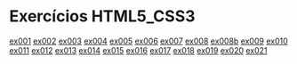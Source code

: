 # Exercícios HTML5_CSS3

<a href="https://kryotsz.github.io/Exercicios_Curso_em_Video/HTML5_CSS3/Exercicios/ex001">ex001</a>
<a href="https://kryotsz.github.io/Exercicios_Curso_em_Video/HTML5_CSS3/Exercicios/ex002">ex002</a>
<a href="https://kryotsz.github.io/Exercicios_Curso_em_Video/HTML5_CSS3/Exercicios/ex003">ex003</a>
<a href="https://kryotsz.github.io/Exercicios_Curso_em_Video/HTML5_CSS3/Exercicios/ex004">ex004</a>
<a href="https://kryotsz.github.io/Exercicios_Curso_em_Video/HTML5_CSS3/Exercicios/ex005">ex005</a>
<a href="https://kryotsz.github.io/Exercicios_Curso_em_Video/HTML5_CSS3/Exercicios/ex006">ex006</a>
<a href="https://kryotsz.github.io/Exercicios_Curso_em_Video/HTML5_CSS3/Exercicios/ex007">ex007</a>
<a href="https://kryotsz.github.io/Exercicios_Curso_em_Video/HTML5_CSS3/Exercicios/ex008">ex008</a>
<a href="https://kryotsz.github.io/Exercicios_Curso_em_Video/HTML5_CSS3/Exercicios/ex008b">ex008b</a>
<a href="https://kryotsz.github.io/Exercicios_Curso_em_Video/HTML5_CSS3/Exercicios/ex009">ex009</a>
<a href="https://kryotsz.github.io/Exercicios_Curso_em_Video/HTML5_CSS3/Exercicios/ex010">ex010</a>
<a href="https://kryotsz.github.io/Exercicios_Curso_em_Video/HTML5_CSS3/Exercicios/ex011">ex011</a>
<a href="https://kryotsz.github.io/Exercicios_Curso_em_Video/HTML5_CSS3/Exercicios/ex012">ex012</a>
<a href="https://kryotsz.github.io/Exercicios_Curso_em_Video/HTML5_CSS3/Exercicios/ex013">ex013</a>
<a href="https://kryotsz.github.io/Exercicios_Curso_em_Video/HTML5_CSS3/Exercicios/ex014">ex014</a>
<a href="https://kryotsz.github.io/Exercicios_Curso_em_Video/HTML5_CSS3/Exercicios/ex015">ex015</a>
<a href="https://kryotsz.github.io/Exercicios_Curso_em_Video/HTML5_CSS3/Exercicios/ex016">ex016</a>
<a href="https://kryotsz.github.io/Exercicios_Curso_em_Video/HTML5_CSS3/Exercicios/ex017">ex017</a>
<a href="https://kryotsz.github.io/Exercicios_Curso_em_Video/HTML5_CSS3/Exercicios/ex018">ex018</a>
<a href="https://kryotsz.github.io/Exercicios_Curso_em_Video/HTML5_CSS3/Exercicios/ex019">ex019</a>
<a href="https://kryotsz.github.io/Exercicios_Curso_em_Video/HTML5_CSS3/Exercicios/ex020">ex020</a>
<a href="https://kryotsz.github.io/Exercicios_Curso_em_Video/HTML5_CSS3/Exercicios/ex021">ex021</a>